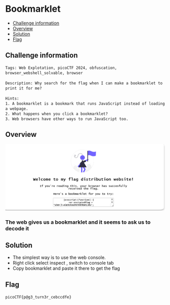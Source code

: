 # Bookmarklet
- [Challenge information](#challenge-information)
- [Overview](#overview)
- [Solution](#solution)
- [Flag](#flag)
## Challenge information
```test
Tags: Web Explotation, picoCTF 2024, obfuscation, browser_webshell_solvable, browser

Description: Why search for the flag when I can make a bookmarklet to print it for me?

Hints: 
1. A bookmarklet is a bookmark that runs JavaScript instead of loading a webpage.
2. What happens when you click a bookmarklet?
3. Web browsers have other ways to run JavaScript too.
```
## Overview
![alt text](./Static/Images/Bookmarklet/image.png)  
### The web gives us a bookmarklet and it seems to ask us to decode it
## Solution
* The simplest way is to use the web console.  
* Right click select inspect , switch to console tab  
* Copy bookmarklet and paste it there to get the flag
## Flag
`picoCTF{p@g3_turn3r_cebccdfe}`